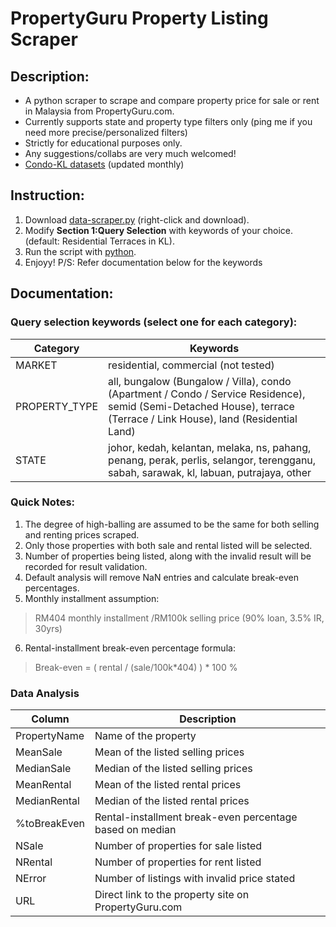 # PropertyGuru Property Listing Scraper
## Description:
- A python scraper to scrape and compare property price for sale or rent in Malaysia from PropertyGuru.com.
- Currently supports state and property type filters only (ping me if you need more precise/personalized filters)
- Strictly for educational purposes only.
- Any suggestions/collabs are very much welcomed!
- [Condo-KL datasets](https://github.com/DicksonC96/PropertyGuru-Scraper/tree/main/data) (updated monthly)

## Instruction:
1. Download [data-scraper.py](https://raw.githubusercontent.com/DicksonC96/PropertyGuru-Scraper/main/data-scraper.py) (right-click and download).
2. Modify __Section 1:Query Selection__ with keywords of your choice. (default: Residential Terraces in KL).
3. Run the script with [python](https://www.python.org/).
4. Enjoyy!
P/S: Refer documentation below for the keywords

## Documentation:
### Query selection keywords (select one for each category):
|Category|Keywords|
|--|--|
|MARKET|residential, commercial (not tested)|
|PROPERTY_TYPE|all, bungalow (Bungalow / Villa), condo (Apartment / Condo / Service Residence), semid (Semi-Detached House), terrace (Terrace / Link House), land (Residential Land)|
|STATE|johor, kedah, kelantan, melaka, ns, pahang, penang, perak, perlis, selangor, terengganu, sabah, sarawak, kl, labuan, putrajaya, other|

### Quick Notes:
1. The degree of high-balling are assumed to be the same for both selling and renting prices scraped.
2. Only those properties with both sale and rental listed will be selected.
3. Number of properties being listed, along with the invalid result will be recorded for result validation.
4. Default analysis will remove NaN entries and calculate break-even percentages.
5. Monthly installment assumption:
> RM404 monthly installment /RM100k selling price (90% loan, 3.5% IR, 30yrs)
6. Rental-installment break-even percentage formula:
> Break-even = ( rental / (sale/100k*404) ) * 100 %

### Data Analysis
|Column|Description|
|--|--|
|PropertyName|Name of the property|
|MeanSale|Mean of the listed selling prices|
|MedianSale|Median of the listed selling prices|
|MeanRental|Mean of the listed rental prices|
|MedianRental|Median of the listed rental prices|
|%toBreakEven|Rental-installment break-even percentage based on median|
|NSale|Number of properties for sale listed|
|NRental|Number of properties for rent listed|
|NError|Number of listings with invalid price stated|
|URL|Direct link to the property site on PropertyGuru.com|
